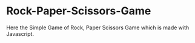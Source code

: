 # Rock-Paper-Scissors-Game
Here the Simple Game of Rock, Paper Scissors Game which is made with Javascript.
